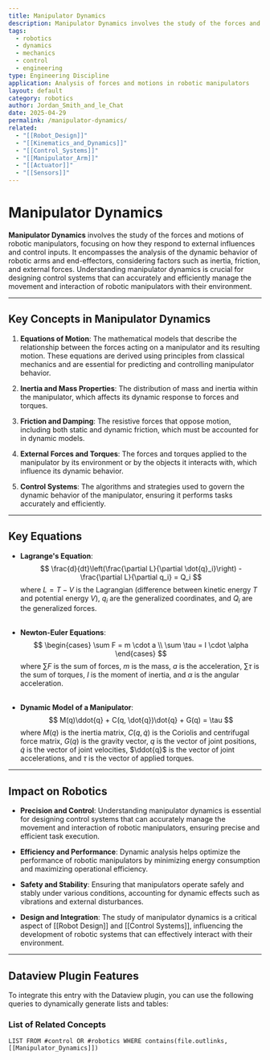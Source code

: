 ```yaml
---
title: Manipulator Dynamics
description: Manipulator Dynamics involves the study of the forces and motions of robotic manipulators, focusing on how they respond to external influences and control inputs.
tags:
  - robotics
  - dynamics
  - mechanics
  - control
  - engineering
type: Engineering Discipline
application: Analysis of forces and motions in robotic manipulators
layout: default
category: robotics
author: Jordan_Smith_and_le_Chat
date: 2025-04-29
permalink: /manipulator-dynamics/
related:
  - "[[Robot_Design]]"
  - "[[Kinematics_and_Dynamics]]"
  - "[[Control_Systems]]"
  - "[[Manipulator_Arm]]"
  - "[[Actuator]]"
  - "[[Sensors]]"
---
```


# Manipulator Dynamics

**Manipulator Dynamics** involves the study of the forces and motions of robotic manipulators, focusing on how they respond to external influences and control inputs. It encompasses the analysis of the dynamic behavior of robotic arms and end-effectors, considering factors such as inertia, friction, and external forces. Understanding manipulator dynamics is crucial for designing control systems that can accurately and efficiently manage the movement and interaction of robotic manipulators with their environment.

---

## Key Concepts in Manipulator Dynamics

1. **Equations of Motion**: The mathematical models that describe the relationship between the forces acting on a manipulator and its resulting motion. These equations are derived using principles from classical mechanics and are essential for predicting and controlling manipulator behavior.

2. **Inertia and Mass Properties**: The distribution of mass and inertia within the manipulator, which affects its dynamic response to forces and torques.

3. **Friction and Damping**: The resistive forces that oppose motion, including both static and dynamic friction, which must be accounted for in dynamic models.

4. **External Forces and Torques**: The forces and torques applied to the manipulator by its environment or by the objects it interacts with, which influence its dynamic behavior.

5. **Control Systems**: The algorithms and strategies used to govern the dynamic behavior of the manipulator, ensuring it performs tasks accurately and efficiently.

---

## Key Equations

- **Lagrange's Equation**:
  $$
  \frac{d}{dt}\left(\frac{\partial L}{\partial \dot{q}_i}\right) - \frac{\partial L}{\partial q_i} = Q_i
  $$
  where $L = T - V$ is the Lagrangian (difference between kinetic energy $T$ and potential energy $V$), $q_i$ are the generalized coordinates, and $Q_i$ are the generalized forces.
  <br></br>

- **Newton-Euler Equations**:
  $$
  \begin{cases}
  \sum F = m \cdot a \\
  \sum \tau = I \cdot \alpha
  \end{cases}
  $$
  where $\sum F$ is the sum of forces, $m$ is the mass, $a$ is the acceleration, $\sum \tau$ is the sum of torques, $I$ is the moment of inertia, and $\alpha$ is the angular acceleration.
  <br></br>

- **Dynamic Model of a Manipulator**:
  $$
  M(q)\ddot{q} + C(q, \dot{q})\dot{q} + G(q) = \tau
  $$
  where $M(q)$ is the inertia matrix, $C(q, \dot{q})$ is the Coriolis and centrifugal force matrix, $G(q)$ is the gravity vector, $q$ is the vector of joint positions, $\dot{q}$ is the vector of joint velocities, $\ddot{q}$ is the vector of joint accelerations, and $\tau$ is the vector of applied torques.

---

## Impact on Robotics

- **Precision and Control**: Understanding manipulator dynamics is essential for designing control systems that can accurately manage the movement and interaction of robotic manipulators, ensuring precise and efficient task execution.

- **Efficiency and Performance**: Dynamic analysis helps optimize the performance of robotic manipulators by minimizing energy consumption and maximizing operational efficiency.

- **Safety and Stability**: Ensuring that manipulators operate safely and stably under various conditions, accounting for dynamic effects such as vibrations and external disturbances.

- **Design and Integration**: The study of manipulator dynamics is a critical aspect of [[Robot Design]] and [[Control Systems]], influencing the development of robotic systems that can effectively interact with their environment.

---

## Dataview Plugin Features

To integrate this entry with the Dataview plugin, you can use the following queries to dynamically generate lists and tables:

### List of Related Concepts
```dataview
LIST FROM #control OR #robotics WHERE contains(file.outlinks, [[Manipulator_Dynamics]])
